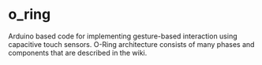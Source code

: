 # o_ring
 Arduino based code for implementing gesture-based interaction using capacitive touch sensors.
 O-Ring architecture consists of many phases and components that are described in the wiki.
